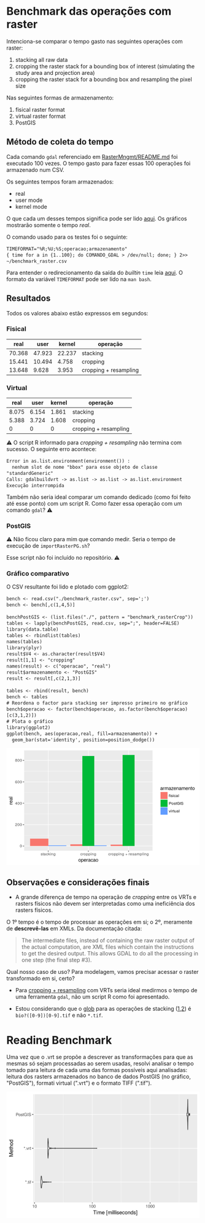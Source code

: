 # Benchmark das operações com raster

Intenciona-se comparar o tempo gasto nas seguintes operações com raster:

1. stacking all raw data
2. cropping the raster stack for a bounding box of interest (simulating the
   study area and projection area)
3. cropping the raster stack for a bounding box and resampling the pixel size

Nas seguintes formas de armazenamento:

1. fisical raster format
2. virtual raster format
3. PostGIS

## Método de coleta do tempo

Cada comando `gdal` referenciado em [RasterMngmt/README.md](../README.md) foi
executado 100 vezes. O tempo gasto para fazer essas 100 operações foi armazenado
num CSV.

Os seguintes tempos foram armazenados:

* real
* user mode
* kernel mode

O que cada um desses tempos significa pode ser lido
[aqui](https://stackoverflow.com/a/556411). Os gráficos mostrarão somente o
tempo *real*.

O comando usado para os testes foi o seguinte:

```shell
TIMEFORMAT="%R;%U;%S;operacao;armazenamento"
{ time for a in {1..100}; do COMANDO_GDAL > /dev/null; done; } 2>>
~/benchmark_raster.csv

```

Para entender o redirecionamento da saída do *builtin* `time` leia
[aqui](http://mywiki.wooledge.org/BashFAQ/032). O formato da variável
`TIMEFORMAT` pode ser lido na `man bash`.

## Resultados

Todos os valores abaixo estão expressos em segundos:

### Fisical

real|user|kernel|operação
----|----|------|--------
70.368|47.923|22.237|stacking
15.441|10.494|4.758|cropping 
13.648|9.628|3.953|cropping + resampling

### Virtual

real|user|kernel|operação
----|----|------|--------
8.075|6.154|1.861|stacking
5.388|3.724|1.608|cropping
0|0|0|cropping + resampling

:warning:
O script R informado para *cropping + resampling* não termina com sucesso. O
seguinte erro acontece:

```
Error in as.list.environment(environment()) : 
  nenhum slot de nome "bbox" para esse objeto de classe "standardGeneric"
Calls: gdalbuildvrt -> as.list -> as.list -> as.list.environment
Execução interrompida
```

Também não seria ideal comparar um comando dedicado (como foi feito até esse
ponto) com um script R. Como fazer essa operação com um comando `gdal`?
:warning:

### PostGIS

:warning:
Não ficou claro para mim que comando medir. Seria o tempo de execução de
`importRasterPG.sh`?

Esse script não foi incluído no repositório.
:warning:

### Gráfico comparativo

O CSV resultante foi lido e plotado com ggplot2:

```{r}
bench <- read.csv("./benchmark_raster.csv", sep=';')
bench <- bench[,c(1,4,5)]

benchPostGIS <- (list.files("./", pattern = "benchmark_rasterCrop"))
tables <- lapply(benchPostGIS, read.csv, sep=";", header=FALSE)
library(data.table)
tables <- rbindlist(tables)
names(tables)
library(plyr)
result$V4 <- as.character(result$V4)
result[1,1] <- "cropping"
names(result) <- c("operacao", "real")
result$armazenamento <- "PostGIS"
result <- result[,c(2,1,3)]

tables <- rbind(result, bench)
bench <- tables
# Reordena o factor para stacking ser impresso primeiro no gráfico
bench$operacao <- factor(bench$operacao, as.factor(bench$operacao)[c(3,1,2)])
# Plota o gráfico
library(ggplot2)
ggplot(bench, aes(operacao,real, fill=armazenamento)) +
  geom_bar(stat='identity', position=position_dodge())

```

![Gráfico comparativo de operações com raster](plot.png)

## Observações e considerações finais

* A grande diferença de tempo na operação de *cropping* entre os VRTs e rasters
  físicos não devem ser interpretadas como uma ineficiência dos rasters físicos.

O 1º tempo é o tempo de processar as operações em si; o 2º, meramente de
**descrevê-las** em XMLs. Da documentação citada:

> The intermediate files, instead of containing the raw raster output of the
> actual computation, are XML files which contain the instructions to get the
> desired output. This allows GDAL to do all the processing in one step (the
> final step #3).

Qual nosso caso de uso? Para modelagem, vamos precisar acessar o raster
transformado em si, certo?

* Para
  [cropping + resampling](https://github.com/Model-R/RasterMngmt#c-cropping-the-raster-stack-for-a-bounding-box-and-resampling-the-pixel-size-1)
com VRTs seria ideal medirmos o tempo de uma ferramenta `gdal`, não um script R
como foi apresentado.

* Estou considerando que o [glob](http://mywiki.wooledge.org/glob) para as operações de stacking
  ([1](https://github.com/Model-R/RasterMngmt#a-stacking-all-raw-data),[2](https://github.com/Model-R/RasterMngmt#a-stacking-all-raw-data-1)) é
  `bio?([0-9])[0-9].tif` e não `*.tif`.

# Reading Benchmark
Uma vez que o .vrt se propõe a descrever as transformações para que as mesmas só sejam processadas ao serem usadas, resolvi analisar o tempo tomado para leitura de cada uma das formas possíveis aqui analisadas: leitura dos rasters armazenados no banco de dados PostGIS (no gráfico, "PostGIS"), formati virtual (".vrt") e o formato TIFF (".tif").

![Gráfico comparativo das leituras dos rasters stack](./BenchMark.png)
